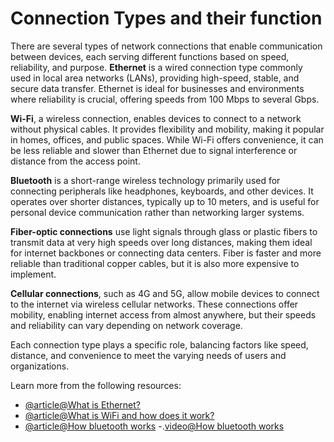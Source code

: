 # Connection Types and their function

There are several types of network connections that enable communication between devices, each serving different functions based on speed, reliability, and purpose. **Ethernet** is a wired connection type commonly used in local area networks (LANs), providing high-speed, stable, and secure data transfer. Ethernet is ideal for businesses and environments where reliability is crucial, offering speeds from 100 Mbps to several Gbps.

**Wi-Fi**, a wireless connection, enables devices to connect to a network without physical cables. It provides flexibility and mobility, making it popular in homes, offices, and public spaces. While Wi-Fi offers convenience, it can be less reliable and slower than Ethernet due to signal interference or distance from the access point.

**Bluetooth** is a short-range wireless technology primarily used for connecting peripherals like headphones, keyboards, and other devices. It operates over shorter distances, typically up to 10 meters, and is useful for personal device communication rather than networking larger systems.

**Fiber-optic connections** use light signals through glass or plastic fibers to transmit data at very high speeds over long distances, making them ideal for internet backbones or connecting data centers. Fiber is faster and more reliable than traditional copper cables, but it is also more expensive to implement.

**Cellular connections**, such as 4G and 5G, allow mobile devices to connect to the internet via wireless cellular networks. These connections offer mobility, enabling internet access from almost anywhere, but their speeds and reliability can vary depending on network coverage.

Each connection type plays a specific role, balancing factors like speed, distance, and convenience to meet the varying needs of users and organizations.

Learn more from the following resources:

- [@article@What is Ethernet?](https://www.techtarget.com/searchnetworking/definition/Ethernet)
- [@article@What is WiFi and how does it work?](https://computer.howstuffworks.com/wireless-network.htm)
- [@article@How bluetooth works](https://electronics.howstuffworks.com/bluetooth.htm)
-.[video@How bluetooth works](https://www.youtube.com/watch?v=1I1vxu5qIUM)
